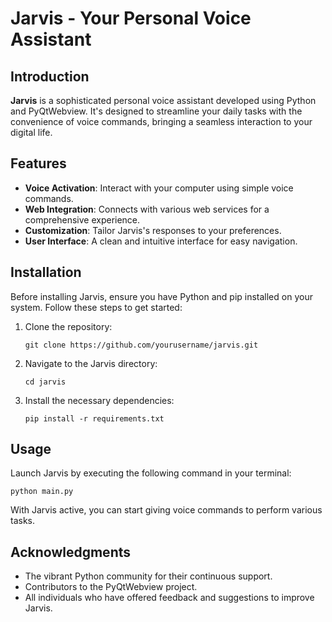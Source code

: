 # Jarvis - Your Personal Voice Assistant

## Introduction
**Jarvis** is a sophisticated personal voice assistant developed using Python and PyQtWebview. It's designed to streamline your daily tasks with the convenience of voice commands, bringing a seamless interaction to your digital life.

## Features
- **Voice Activation**: Interact with your computer using simple voice commands.
- **Web Integration**: Connects with various web services for a comprehensive experience.
- **Customization**: Tailor Jarvis's responses to your preferences.
- **User Interface**: A clean and intuitive interface for easy navigation.

## Installation
Before installing Jarvis, ensure you have Python and pip installed on your system. Follow these steps to get started:
1. Clone the repository:
   ```
   git clone https://github.com/yourusername/jarvis.git
   ```
2. Navigate to the Jarvis directory:
   ```
   cd jarvis
   ```
3. Install the necessary dependencies:
   ```
   pip install -r requirements.txt
   ```

## Usage
Launch Jarvis by executing the following command in your terminal:
```
python main.py
```
With Jarvis active, you can start giving voice commands to perform various tasks.

## Acknowledgments
- The vibrant Python community for their continuous support.
- Contributors to the PyQtWebview project.
- All individuals who have offered feedback and suggestions to improve Jarvis.
```

